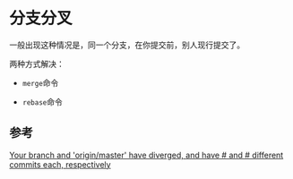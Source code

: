 # 分支分叉

一般出现这种情况是，同一个分支，在你提交前，别人现行提交了。

两种方式解决：

- `merge`命令

- `rebase`命令

## 参考

[Your branch and 'origin/master' have diverged, and have # and # different commits each, respectively][1]

[1]:https://www.cnblogs.com/scodong/p/4862932.html  "Your branch and 'origin/master' have diverged, and have # and # different commits each, respectively"